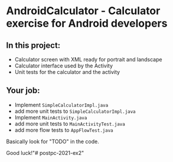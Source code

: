 # AndroidCalculator - Calculator exercise for Android developers

## In this project:
- Calculator screen with XML ready for portrait and landscape
- Calculator interface used by the Activity
- Unit tests for the calculator and the activity

## Your job:
- Implement `SimpleCalculatorImpl.java`
- add more unit tests to `SimpleCalculatorImpl.java`
- Implement `MainActivity.java`
- add more unit tests to `MainActivityTest.java`
- add more flow tests to `AppFlowTest.java`

Basically look for "TODO" in the code.


Good luck!"# postpc-2021-ex2" 
